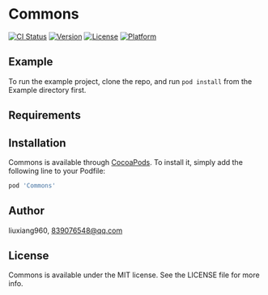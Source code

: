 # Commons

[![CI Status](http://img.shields.io/travis/liuxiang960/Commons.svg?style=flat)](https://travis-ci.org/liuxiang960/Commons)
[![Version](https://img.shields.io/cocoapods/v/Commons.svg?style=flat)](http://cocoapods.org/pods/Commons)
[![License](https://img.shields.io/cocoapods/l/Commons.svg?style=flat)](http://cocoapods.org/pods/Commons)
[![Platform](https://img.shields.io/cocoapods/p/Commons.svg?style=flat)](http://cocoapods.org/pods/Commons)

## Example

To run the example project, clone the repo, and run `pod install` from the Example directory first.

## Requirements

## Installation

Commons is available through [CocoaPods](http://cocoapods.org). To install
it, simply add the following line to your Podfile:

```ruby
pod 'Commons'
```

## Author

liuxiang960, 839076548@qq.com

## License

Commons is available under the MIT license. See the LICENSE file for more info.
